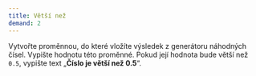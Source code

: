 ```yaml
---
title: Větší než
demand: 2
---
```


Vytvořte proměnnou, do které vložíte výsledek z generátoru náhodných čísel. Vypište hodnotu této proměnné. Pokud její hodnota bude větší než `0.5`, vypište text „**Číslo je větší než 0.5**“.
